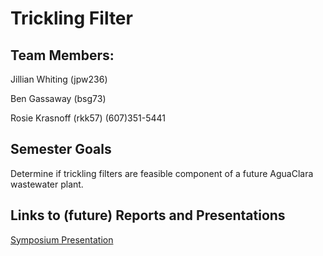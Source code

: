 # Trickling Filter
## Team Members:
Jillian Whiting (jpw236)

Ben Gassaway (bsg73)

Rosie Krasnoff (rkk57)
(607)351-5441

## Semester Goals
Determine if trickling filters are feasible component of a future AguaClara wastewater plant.

## Links to (future) Reports and Presentations

[Symposium Presentation](https://docs.google.com/presentation/d/1XDAWSXDn-Me3OXwePyHjROJxUi_ZhIXyg9vinbaDPxc/edit?usp=sharing)
